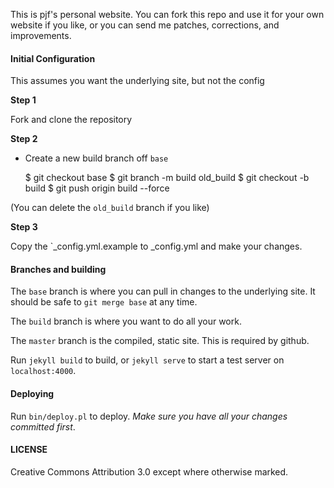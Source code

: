 This is pjf's personal website. You can fork this repo and use it
for your own website if you like, or you can send me patches,
corrections, and improvements.

#### Initial Configuration

This assumes you want the underlying site, but not the config

**Step 1**

Fork and clone the repository

**Step 2**

* Create a new build branch off `base`

    $ git checkout base
    $ git branch -m build old_build
    $ git checkout -b build
    $ git push origin build --force

(You can delete the `old_build` branch if you like)

**Step 3**

Copy the `_config.yml.example to _config.yml and make your changes.

#### Branches and building

The `base` branch is where you can pull in changes to the underlying
site. It should be safe to `git merge base` at any time.

The `build` branch is where you want to do all your work.

The `master` branch is the compiled, static site. This is required
by github.

Run `jekyll build` to build, or `jekyll serve` to start a test
server on `localhost:4000`.

#### Deploying

Run `bin/deploy.pl` to deploy. *Make sure you have all your changes
committed first*.

#### LICENSE

Creative Commons Attribution 3.0 except where otherwise marked.
